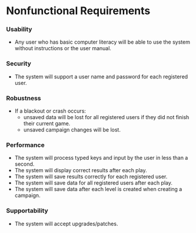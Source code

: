 # Nonfunctional Requirements

### Usability
- Any user who has basic computer literacy will be able to use the system without instructions or the user manual.

### Security
- The system will support a user name and password for each registered user.

### Robustness
- If a blackout or crash occurs:
  - unsaved data will be lost for all registered users if they did not finish their current game.
  - unsaved campaign changes will be lost.

### Performance
- The system will process typed keys and input by the user in less than a second.
- The system will display correct results after each play.
- The system will save results correctly for each registered user.
- The system will save data for all registered users after each play.
- The system will save data after each level is created when creating a campaign.

### Supportability
- The system will accept upgrades/patches.
